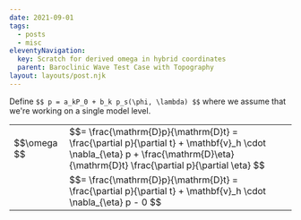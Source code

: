 ```yaml
---
date: 2021-09-01
tags:
  - posts
  - misc
eleventyNavigation:
  key: Scratch for derived omega in hybrid coordinates
  parent: Baroclinic Wave Test Case with Topography
layout: layouts/post.njk
---
```



Define `$$ p = a_kP_0 + b_k p_s(\phi, \lambda) $$`
where we assume that we're working on a single model level.

<table class="eqn">
  <tr>
    <td>$$\omega $$</td><td>$$= \frac{\mathrm{D}p}{\mathrm{D}t} = \frac{\partial p}{\partial t} + \mathbf{v}_h \cdot \nabla_{\eta} p + \frac{\mathrm{D}\eta}{\mathrm{D}t} \frac{\partial p}{\partial \eta} $$</td>
  </tr>
  <tr>
    <td></td><td>$$= \frac{\mathrm{D}p}{\mathrm{D}t} = \frac{\partial p}{\partial t} + \mathbf{v}_h \cdot \nabla_{\eta} p - 0 $$</td>
  </tr>
</table>







